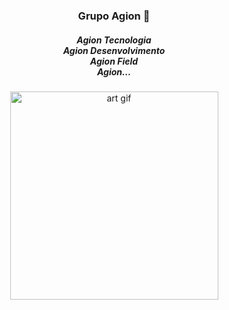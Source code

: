 <h3 align="center">Grupo Agion 🚀</h3>
<h5 align="center">
Agion Tecnologia<br/>
Agion Desenvolvimento<br/>
Agion Field<br/>
Agion...<br/>
</h5>
<p align="center">
<img width="333" src="https://giphy.com/embed/du3J3cXyzhj75IOgvA" alt="art gif"/>
</p>